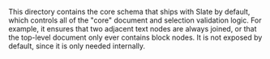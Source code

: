 
This directory contains the core schema that ships with Slate by default, which controls all of the "core" document and selection validation logic. For example, it ensures that two adjacent text nodes are always joined, or that the top-level document only ever contains block nodes. It is not exposed by default, since it is only needed internally.
